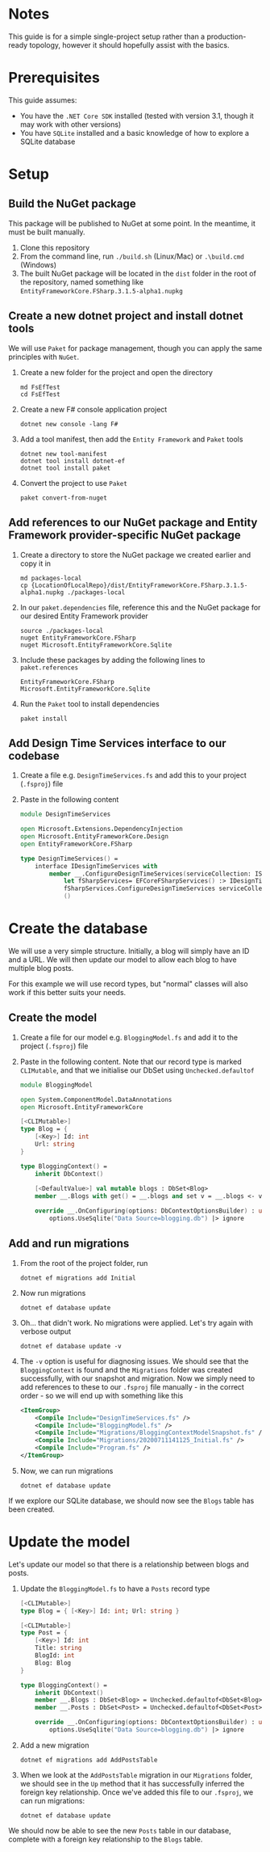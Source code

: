 # Notes

This guide is for a simple single-project setup rather than a production-ready topology, however it should hopefully assist with the basics.

# Prerequisites

This guide assumes:

- You have the `.NET Core SDK` installed (tested with version 3.1, though it may work with other versions)
- You have `SQLite` installed and a basic knowledge of how to explore a SQLite database

# Setup

## Build the NuGet package

This package will be published to NuGet at some point. In the meantime, it must be built manually.

1. Clone this repository
1. From the command line, run `./build.sh` (Linux/Mac) or `.\build.cmd` (Windows)
1. The built NuGet package will be located in the `dist` folder in the root of the repository, named something like `EntityFrameworkCore.FSharp.3.1.5-alpha1.nupkg`

## Create a new dotnet project and install dotnet tools

We will use `Paket` for package management, though you can apply the same principles with `NuGet`.

1. Create a new folder for the project and open the directory

    ```
    md FsEfTest
    cd FsEfTest
    ```

1. Create a new F# console application project

    `dotnet new console -lang F#`

1. Add a tool manifest, then add the `Entity Framework` and `Paket` tools

    ```
    dotnet new tool-manifest
    dotnet tool install dotnet-ef
    dotnet tool install paket
    ```

1. Convert the project to use `Paket`

    `paket convert-from-nuget`

## Add references to our NuGet package and Entity Framework provider-specific NuGet package

1. Create a directory to store the NuGet package we created earlier and copy it in

    ```
    md packages-local
    cp {LocationOfLocalRepo}/dist/EntityFrameworkCore.FSharp.3.1.5-alpha1.nupkg ./packages-local
    ```

1. In our `paket.dependencies` file, reference this and the NuGet package for our desired Entity Framework provider

    ```
    source ./packages-local
    nuget EntityFrameworkCore.FSharp
    nuget Microsoft.EntityFrameworkCore.Sqlite
    ```

1. Include these packages by adding the following lines to `paket.references`

    ```
    EntityFrameworkCore.FSharp
    Microsoft.EntityFrameworkCore.Sqlite
    ```

1. Run the `Paket` tool to install dependencies

    `paket install`

## Add Design Time Services interface to our codebase

1. Create a file e.g. `DesignTimeServices.fs` and add this to your project (`.fsproj`) file
1. Paste in the following content

    ```fsharp
    module DesignTimeServices

    open Microsoft.Extensions.DependencyInjection
    open Microsoft.EntityFrameworkCore.Design
    open EntityFrameworkCore.FSharp

    type DesignTimeServices() =
        interface IDesignTimeServices with 
            member __.ConfigureDesignTimeServices(serviceCollection: IServiceCollection) = 
                let fSharpServices= EFCoreFSharpServices() :> IDesignTimeServices
                fSharpServices.ConfigureDesignTimeServices serviceCollection
                ()
    ```

# Create the database

We will use a very simple structure. Initially, a blog will simply have an ID and a URL. We will then update our model to allow each blog to have multiple blog posts.

For this example we will use record types, but "normal" classes will also work if this better suits your needs.

## Create the model

1. Create a file for our model e.g. `BloggingModel.fs` and add it to the project (`.fsproj`) file
1. Paste in the following content. Note that our record type is marked `CLIMutable`, and that we initialise our DbSet using `Unchecked.defaultof`

    ```fsharp
    module BloggingModel

    open System.ComponentModel.DataAnnotations
    open Microsoft.EntityFrameworkCore

    [<CLIMutable>]
    type Blog = {
        [<Key>] Id: int
        Url: string
    }

    type BloggingContext() =  
        inherit DbContext()
        
        [<DefaultValue>] val mutable blogs : DbSet<Blog>
        member __.Blogs with get() = __.blogs and set v = __.blogs <- v

        override __.OnConfiguring(options: DbContextOptionsBuilder) : unit =
            options.UseSqlite("Data Source=blogging.db") |> ignore
    ```

## Add and run migrations

1. From the root of the project folder, run

    `dotnet ef migrations add Initial`

1. Now run migrations

    `dotnet ef database update`

1. Oh... that didn't work. No migrations were applied. Let's try again with verbose output

    `dotnet ef database update -v`

1. The `-v` option is useful for diagnosing issues. We should see that the `BloggingContext` is found and the `Migrations` folder was created successfully, with our snapshot and migration. Now we simply need to add references to these to our `.fsproj` file manually - in the correct order - so we will end up with something like this

    ```xml
    <ItemGroup>
        <Compile Include="DesignTimeServices.fs" />
        <Compile Include="BloggingModel.fs" />
        <Compile Include="Migrations/BloggingContextModelSnapshot.fs" />
        <Compile Include="Migrations/20200711141125_Initial.fs" />
        <Compile Include="Program.fs" />
    </ItemGroup>
    ```

1. Now, we can run migrations

    `dotnet ef database update`

If we explore our SQLite database, we should now see the `Blogs` table has been created.

# Update the model

Let's update our model so that there is a relationship between blogs and posts.

1. Update the `BloggingModel.fs` to have a `Posts` record type

    ```fsharp
    [<CLIMutable>] 
    type Blog = { [<Key>] Id: int; Url: string }

    [<CLIMutable>] 
    type Post = {
        [<Key>] Id: int
        Title: string
        BlogId: int
        Blog: Blog
    }

    type BloggingContext() =  
        inherit DbContext()
        member __.Blogs : DbSet<Blog> = Unchecked.defaultof<DbSet<Blog>>
        member __.Posts : DbSet<Post> = Unchecked.defaultof<DbSet<Post>>

        override __.OnConfiguring(options: DbContextOptionsBuilder) : unit =
            options.UseSqlite("Data Source=blogging.db") |> ignore
    ```

1. Add a new migration

    `dotnet ef migrations add AddPostsTable`

1. When we look at the `AddPostsTable` migration in our `Migrations` folder, we should see in the `Up` method that it has successfully inferred the foreign key relationship. Once we've added this file to our `.fsproj`, we can run migrations:

    `dotnet ef database update`

We should now be able to see the new `Posts` table in our database, complete with a foreign key relationship to the `Blogs` table.
